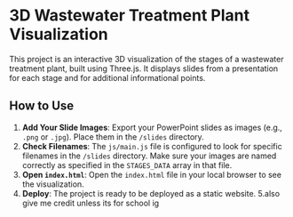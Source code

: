 # 3D Wastewater Treatment Plant Visualization

This project is an interactive 3D visualization of the stages of a wastewater treatment plant, built using Three.js. It displays slides from a presentation for each stage and for additional informational points.

## How to Use

1.  **Add Your Slide Images**: Export your PowerPoint slides as images (e.g., `.png` or `.jpg`). Place them in the `/slides` directory.
2.  **Check Filenames**: The `js/main.js` file is configured to look for specific filenames in the `/slides` directory. Make sure your images are named correctly as specified in the `STAGES_DATA` array in that file.
3.  **Open `index.html`**: Open the `index.html` file in your local browser to see the visualization.
4.  **Deploy**: The project is ready to be deployed as a static website.
5.also give me credit unless its for school ig
